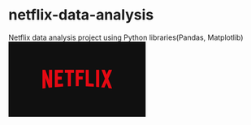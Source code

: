 # netflix-data-analysis
Netflix data analysis project  using Python libraries(Pandas, Matplotlib)
![Netflix_Logo](https://github.com/prachisharma52833-art/netflix-data-analysis/blob/main/Netflix_logo.png)
